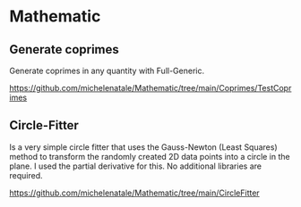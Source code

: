 # Mathematic

## Generate coprimes

Generate coprimes in any quantity with Full-Generic. 

https://github.com/michelenatale/Mathematic/tree/main/Coprimes/TestCoprimes

## Circle-Fitter

Is a very simple circle fitter that uses the Gauss-Newton (Least Squares) method to transform the randomly created 2D data points into a circle in the plane. I used the partial derivative for this. No additional libraries are required.

https://github.com/michelenatale/Mathematic/tree/main/CircleFitter
